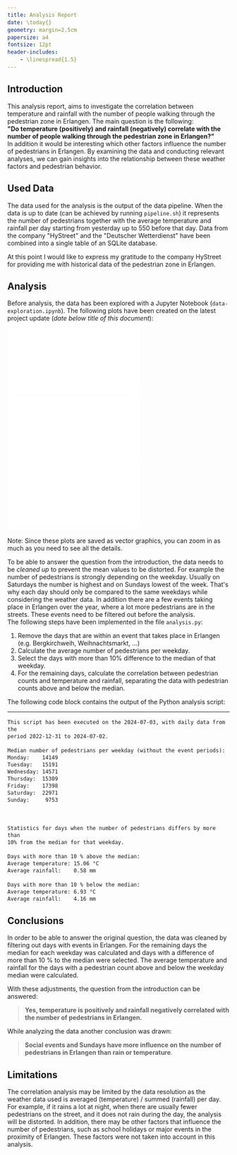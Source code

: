 ```yaml
---
title: Analysis Report
date: \today{}
geometry: margin=2.5cm
papersize: a4
fontsize: 12pt
header-includes:
    - \linespread{1.5}
---
```


<!-- generate pdf with the following command -->
<!-- pandoc analysis-report.md -o analysis-report.pdf-->

## Introduction
<!-- Introduces and motivates the question you answer in the report -->
<!--  -->

This analysis report, aims to investigate the correlation between temperature and rainfall with the number of people walking through the pedestrian zone in Erlangen. The main question is the following:  
**"Do temperature (positively) and rainfall (negatively) correlate with the number of people walking through the pedestrian zone in Erlangen?"**  
In addition it would be interesting which other factors influence the number of pedestrians in Erlangen. By examining the data and conducting relevant analyses, we can gain insights into the relationship between these weather factors and pedestrian behavior.

## Used Data
<!-- Describe the used data you used for the analysis (the output of your data pipeline). Briefly discuss the structure and meaning of the data (such as domain-specific value types), and implement the obligations to comply with the data licenses of your data sources if necessary. -->

The data used for the analysis is the output of the data pipeline. When the data is up to date (can be achieved by running `pipeline.sh`) it represents the number of pedestrians together with the average temperature and rainfall per day starting from yesterday up to 550 before that day. Data from the company "HyStreet" and the "Deutscher Wetterdienst" have been combined into a single table of an SQLite database.

At this point I would like to express my gratitude to the company HyStreet for providing me with historical data of the pedestrian zone in Erlangen.

## Analysis
<!-- Present the executed analysis: method, result, and interpretation. This section doesn’t need to show code, but the reader should understand what you did and why it is appropriate what you’ve done to answer the question. Focus on the results (positive and/or negative) but leave out any failed attempts. -->

Before analysis, the data has been explored with a Jupyter Notebook (`data-exploration.ipynb`). The following plots have been created on the latest project update (*date below title of this document*):

![plot1.svg](plots/plot1.pdf)
![plot2.svg](plots/plot2.pdf)
![plot3.svg](plots/plot3.pdf)

Note: Since these plots are saved as vector graphics, you can zoom in as much as you need to see all the details.

To be able to answer the question from the introduction, the data needs to be *cleaned up* to prevent the mean values to be distorted. For example the number of pedestrians is strongly depending on the weekday. Usually on Saturdays the number is highest and on Sundays lowest of the week. That's why each day should only be compared to the same weekdays while considering the weather data. In addition there are a few events taking place in Erlangen over the year, where a lot more pedestrians are in the streets. These events need to be filtered out before the analysis.  
The following steps have been implemented in the file `analysis.py`:

1. Remove the days that are within an event that takes place in Erlangen (e.g. Bergkirchweih, Weihnachtsmarkt, ...)
2. Calculate the average number of pedestrians per weekday.
3. Select the days with more than 10% difference to the median of that weekday.
4. For the remaining days, calculate the correlation between pedestrian counts and temperature and rainfall, separating the data with pedestrian counts above and below the median.

The following code block contains the output of the Python analysis script:

---

```text
This script has been executed on the 2024-07-03, with daily data from the
period 2022-12-31 to 2024-07-02.

Median number of pedestrians per weekday (without the event periods):
Monday:    14149
Tuesday:   15191
Wednesday: 14571
Thursday:  15309
Friday:    17398
Saturday:  22971
Sunday:     9753



Statistics for days when the number of pedestrians differs by more than
10% from the median for that weekday.

Days with more than 10 % above the median:
Average temperature: 15.06 °C
Average rainfall:    0.58 mm

Days with more than 10 % below the median:
Average temperature: 6.93 °C
Average rainfall:    4.16 mm
```

## Conclusions
<!-- Explicitly answer the question you posed to yourself. Critically reflect whether the question could be answered completely and if there are any remaining uncertainties or limitations. -->

In order to be able to answer the original question, the data was cleaned by filtering out days with events in Erlangen. For the remaining days the median for each weekday was calculated and days with a difference of more than 10 % to the median were selected. The average temperature and rainfall for the days with a pedestrian count above and below the weekday median were calculated.

With these adjustments, the question from the introduction can be answered:  
> **Yes, temperature is positively and rainfall negatively correlated with the number of pedestrians in Erlangen.**

While analyzing the data another conclusion was drawn:  
> **Social events and Sundays have more influence on the number of pedestrians in Erlangen than rain or temperature**.

## Limitations

The correlation analysis may be limited by the data resolution as the weather data used is averaged (temperature) / summed (rainfall) per day. For example, if it rains a lot at night, when there are usually fewer pedestrians on the street, and it does not rain during the day, the analysis will be distorted. In addition, there may be other factors that influence the number of pedestrians, such as school holidays or major events in the proximity of Erlangen. These factors were not taken into account in this analysis.


